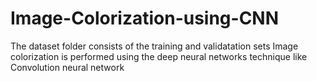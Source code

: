 # Image-Colorization-using-CNN
The dataset folder consists of the training and validatation sets 
Image colorization is performed using the deep neural networks technique like Convolution neural network
